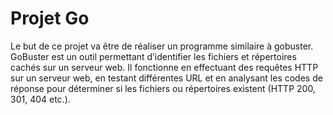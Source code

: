 # Projet Go

Le but de ce projet va être de réaliser un programme similaire à gobuster. GoBuster est un outil
permettant d’identifier les fichiers et répertoires cachés sur un serveur web. Il fonctionne en
effectuant des requêtes HTTP sur un serveur web, en testant différentes URL et en analysant les
codes de réponse pour déterminer si les fichiers ou répertoires existent (HTTP 200, 301, 404 etc.).
